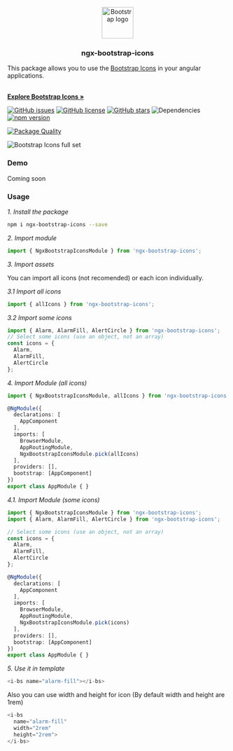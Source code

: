 <p align="center" style="text-align:center">
  <a href="https://getbootstrap.com/">
    <img src="https://getbootstrap.com/docs/4.3/assets/brand/bootstrap-solid.svg" alt="Bootstrap logo" width="72" height="72">
  </a>
  
  <h3 align="center">ngx-bootstrap-icons</h3>
  
  <span align="center">This package allows you to use the 
  <a align="center" href="https://icons.getbootstrap.com/">Bootstrap Icons</a> in your angular applications.</span>
  
  <br><a href="https://icons.getbootstrap.com/" align="center"><strong>Explore Bootstrap Icons »</strong></a>
</p>


[![GitHub issues](https://img.shields.io/github/issues/avmaisak/ngx-bootstrap-icons)](https://github.com/avmaisak/ngx-bootstrap-icons/issues)
[![GitHub license](https://img.shields.io/github/license/avmaisak/ngx-bootstrap-icons)](https://github.com/avmaisak/ngx-bootstrap-icons/blob/master/LICENSE)
[![GitHub stars](https://img.shields.io/github/stars/avmaisak/ngx-bootstrap-icons)](https://github.com/avmaisak/ngx-bootstrap-icons/stargazers)
![Dependencies](https://david-dm.org/avmaisak/ngx-bootstrap-icons.svg)
[![npm version](https://badge.fury.io/js/ngx-bootstrap-icons.svg)](https://badge.fury.io/js/ngx-bootstrap-icons)


[![Package Quality](https://npm.packagequality.com/badge/ngx-bootstrap-icons.png)](https://packagequality.com/#?package=ngx-bootstrap-icons)



![Bootstrap Icons full set](https://user-images.githubusercontent.com/98681/85891337-be640680-b7a3-11ea-84a0-0a103fce118c.png)


### Demo
Coming soon

### Usage

_1. Install the package_

```sh
npm i ngx-bootstrap-icons --save
```
_2. Import module_

```ts  
import { NgxBootstrapIconsModule } from 'ngx-bootstrap-icons';
```

_3. Import assets_

You can import all icons (not recomended) or each icon individually.

_3.1 Import all icons_

```ts
import { allIcons } from 'ngx-bootstrap-icons';
```

_3.2 Import some icons_
```ts
import { Alarm, AlarmFill, AlertCircle } from 'ngx-bootstrap-icons';
// Select some icons (use an object, not an array)
const icons = {
  Alarm,
  AlarmFill,
  AlertCircle
};
```

_4. Import Module (all icons)_

```ts
import { NgxBootstrapIconsModule, allIcons } from 'ngx-bootstrap-icons';

@NgModule({
  declarations: [
    AppComponent
  ],
  imports: [
    BrowserModule,
    AppRoutingModule,
    NgxBootstrapIconsModule.pick(allIcons)
  ],
  providers: [],
  bootstrap: [AppComponent]
})
export class AppModule { }

```
_4.1. Import Module (some icons)_

```ts
import { NgxBootstrapIconsModule } from 'ngx-bootstrap-icons';
import { Alarm, AlarmFill, AlertCircle } from 'ngx-bootstrap-icons';

// Select some icons (use an object, not an array)
const icons = {
  Alarm,
  AlarmFill,
  AlertCircle
};

@NgModule({
  declarations: [
    AppComponent
  ],
  imports: [
    BrowserModule,
    AppRoutingModule,
    NgxBootstrapIconsModule.pick(icons)
  ],
  providers: [],
  bootstrap: [AppComponent]
})
export class AppModule { }
```

_5. Use it in template_
```ts
<i-bs name="alarm-fill"></i-bs>
```
Also you can use width and height for icon (By default width and height are 1rem)
```ts
<i-bs 
  name="alarm-fill" 
  width="2rem" 
  height="2rem">
</i-bs>
```

